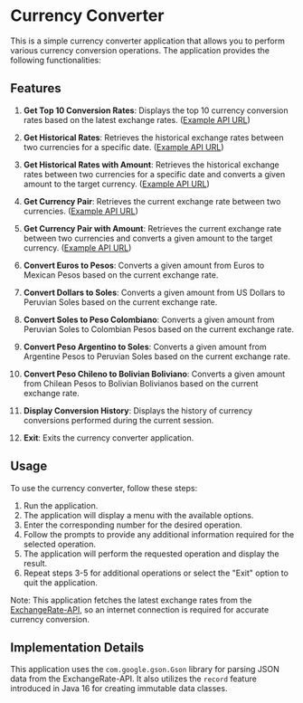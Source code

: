 # Currency Converter

This is a simple currency converter application that allows you to perform various currency conversion operations. The application provides the following functionalities:

## Features

1. **Get Top 10 Conversion Rates**: Displays the top 10 currency conversion rates based on the latest exchange rates. ([Example API URL](https://v6.exchangerate-api.com/v6/YOUR-API-KEY/latest/USD))

2. **Get Historical Rates**: Retrieves the historical exchange rates between two currencies for a specific date. ([Example API URL](https://v6.exchangerate-api.com/v6/YOUR-API-KEY/history/USD/YEAR/MONTH/DAY))

3. **Get Historical Rates with Amount**: Retrieves the historical exchange rates between two currencies for a specific date and converts a given amount to the target currency. ([Example API URL](https://v6.exchangerate-api.com/v6/YOUR-API-KEY/history/USD/YEAR/MONTH/DAY/AMOUNT))

4. **Get Currency Pair**: Retrieves the current exchange rate between two currencies. ([Example API URL](https://v6.exchangerate-api.com/v6/YOUR-API-KEY/pair/EUR/GBP))

5. **Get Currency Pair with Amount**: Retrieves the current exchange rate between two currencies and converts a given amount to the target currency. ([Example API URL](https://v6.exchangerate-api.com/v6/YOUR-API-KEY/pair/EUR/GBP/AMOUNT))

6. **Convert Euros to Pesos**: Converts a given amount from Euros to Mexican Pesos based on the current exchange rate.

7. **Convert Dollars to Soles**: Converts a given amount from US Dollars to Peruvian Soles based on the current exchange rate.

8. **Convert Soles to Peso Colombiano**: Converts a given amount from Peruvian Soles to Colombian Pesos based on the current exchange rate.

9. **Convert Peso Argentino to Soles**: Converts a given amount from Argentine Pesos to Peruvian Soles based on the current exchange rate.

10. **Convert Peso Chileno to Bolivian Boliviano**: Converts a given amount from Chilean Pesos to Bolivian Bolivianos based on the current exchange rate.

11. **Display Conversion History**: Displays the history of currency conversions performed during the current session.

12. **Exit**: Exits the currency converter application.

## Usage

To use the currency converter, follow these steps:

1. Run the application.
2. The application will display a menu with the available options.
3. Enter the corresponding number for the desired operation.
4. Follow the prompts to provide any additional information required for the selected operation.
5. The application will perform the requested operation and display the result.
6. Repeat steps 3-5 for additional operations or select the "Exit" option to quit the application.

Note: This application fetches the latest exchange rates from the [ExchangeRate-API](https://www.exchangerate-api.com/docs/overview), so an internet connection is required for accurate currency conversion.

## Implementation Details

This application uses the `com.google.gson.Gson` library for parsing JSON data from the ExchangeRate-API. It also utilizes the `record` feature introduced in Java 16 for creating immutable data classes.